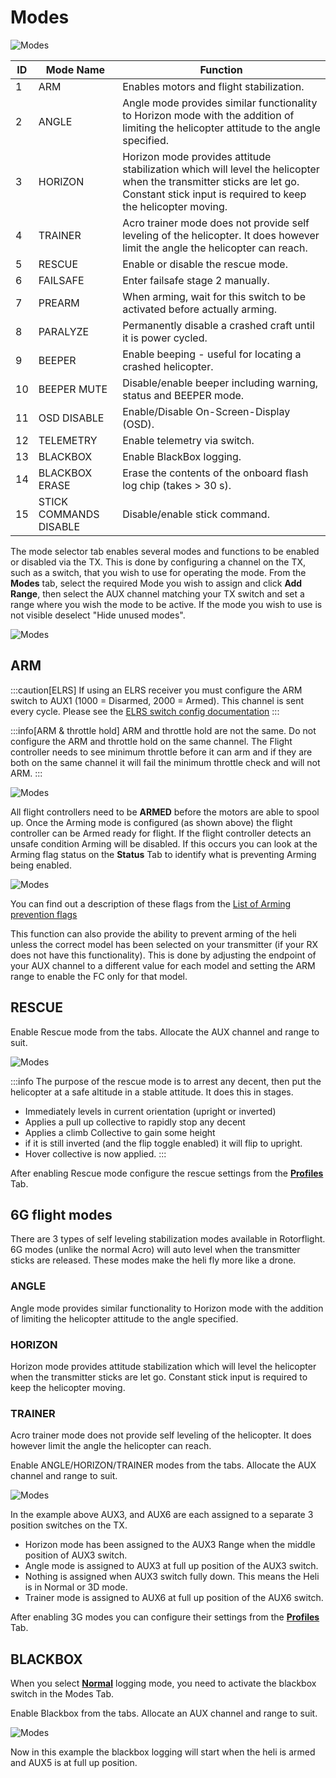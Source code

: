 # Modes

![Modes](../img/modes-main.png)

| **ID** | **Mode Name** | **Function** |
|--|--|--|
| 1 | ARM | Enables motors and flight stabilization. |
| 2 | ANGLE | Angle mode provides similar functionality to Horizon mode with the addition of limiting the helicopter attitude to the angle specified. |
| 3 | HORIZON | Horizon mode provides attitude stabilization which will level the helicopter when the transmitter sticks are let go. Constant stick input is required to keep the helicopter moving. |
| 4 | TRAINER | Acro trainer mode does not provide self leveling of the helicopter. It does however limit the angle the helicopter can reach. |
| 5 | RESCUE | Enable or disable the rescue mode. |
| 6 | FAILSAFE | Enter failsafe stage 2 manually. |
| 7 | PREARM | When arming, wait for this switch to be activated before actually arming. |
| 8 | PARALYZE | Permanently disable a crashed craft until it is power cycled. |
| 9 | BEEPER | Enable beeping - useful for locating a crashed helicopter. |
| 10 | BEEPER MUTE | Disable/enable beeper including warning, status and BEEPER mode. |
| 11 | OSD DISABLE | Enable/Disable On-Screen-Display (OSD). |
| 12 | TELEMETRY | Enable telemetry via switch.|
| 13 | BLACKBOX | Enable BlackBox logging. |
| 14 | BLACKBOX ERASE | Erase the contents of the onboard flash log chip (takes > 30 s). |
| 15 | STICK COMMANDS DISABLE | Disable/enable stick command. |

The mode selector tab enables several modes and functions to be enabled or disabled via the TX. This is done by configuring a channel on the TX, such as a switch, that you wish to use for operating the mode. From the **Modes** tab, select the required Mode you wish to assign and click **Add Range**, then select the AUX channel matching your TX switch and set a range where you wish the mode to be active. If the mode you wish to use is not visible deselect "Hide unused modes".

![Modes](../img/modes-1.png)

## ARM

:::caution[ELRS]
If using an ELRS receiver you must configure the ARM switch to AUX1 (1000 = Disarmed, 2000 = Armed). This channel is sent every cycle. Please see the [ELRS switch config documentation](https://www.expresslrs.org/software/switch-config/)
:::

:::info[ARM & throttle hold]
ARM and throttle hold are not the same. Do not configure the ARM and throttle hold on the same channel. The Flight controller needs to see minimum throttle before it can arm and if they are both on the same channel it will fail the minimum throttle check and will not ARM.
:::

![Modes](../img/modes-arm.png)

All flight controllers need to be **ARMED** before the motors are able to spool up. Once the Arming mode is configured (as shown above) the flight controller can be Armed ready for flight. If the flight controller detects an unsafe condition Arming will be disabled. If this occurs you can look at the Arming flag status on the **Status** Tab to identify what is preventing Arming being enabled.

![Modes](../img/modes-flags.png)

You can find out a description of these flags from the [List of Arming prevention flags](https://betaflight.com/docs/wiki/guides/current/Arming-Sequence-And-Safety#description-of-arming-prevention-flags)

This function can also provide the ability to prevent arming of the heli unless the correct model has been selected on your transmitter (if your RX does not have this functionality). This is done by adjusting the endpoint of your AUX channel to a different value for each model and setting the ARM range to enable the FC only for that model.

## RESCUE

Enable Rescue mode from the tabs. Allocate the AUX channel and range to suit.

![Modes](../img/modes-rescue.png)

:::info
The purpose of the rescue mode is to arrest any decent, then put the helicopter at a safe altitude in a stable attitude. It does this in stages.

* Immediately levels in current orientation (upright or inverted)
* Applies a pull up collective to rapidly stop any decent
* Applies a climb Collective to gain some height
* if it is still inverted (and the flip toggle enabled) it will flip to upright.
* Hover collective is now applied.
:::

After enabling Rescue mode configure the rescue settings from the [**Profiles**](./profiles.md#rescue-settings) Tab.

## 6G flight modes

There are 3 types of self leveling stabilization modes available in Rotorflight. 6G modes (unlike the normal Acro) will auto level when the transmitter sticks are released. These modes make the heli fly more like a drone.

### ANGLE

Angle mode provides similar functionality to Horizon mode with the addition of limiting the helicopter attitude to the angle specified.

### HORIZON

Horizon mode provides attitude stabilization which will level the helicopter when the transmitter sticks are let go. Constant stick input is required to keep the helicopter moving.

### TRAINER

Acro trainer mode does not provide self leveling of the helicopter. It does however limit the angle the helicopter can reach.

Enable ANGLE/HORIZON/TRAINER modes from the tabs. Allocate the AUX channel and range to suit.

![Modes](../img/modes-3g.png)

In the example above AUX3, and AUX6 are each assigned to a separate 3 position switches on the TX.

* Horizon mode has been assigned to the AUX3 Range when the middle position of AUX3 switch.
* Angle mode is assigned to AUX3 at full up position of the AUX3 switch.
* Nothing is assigned when AUX3 switch fully down. This means the Heli is in Normal or 3D mode.
* Trainer mode is assigned to AUX6 at full up position of the AUX6 switch.

After enabling 3G modes you can configure their settings from the [**Profiles**](./profiles.md#auto-leveling-settings) Tab.

## BLACKBOX

When you select [**Normal**](./blackbox.md#logging-mode) logging mode, you need to activate the blackbox switch in the Modes Tab.

Enable Blackbox from the tabs. Allocate an AUX channel and range to suit.

![Modes](../img/modes-blackbox.png)

Now in this example the blackbox logging will start when the heli is armed and AUX5 is at full up position.
